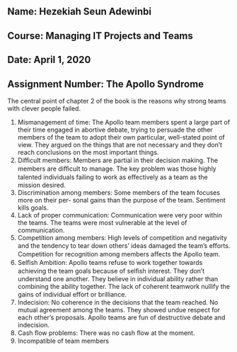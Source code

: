 ## Name: Hezekiah Seun Adewinbi 
## Course: Managing IT Projects and Teams 
## Date: April 1, 2020 
## Assignment Number: The Apollo Syndrome

The central point of chapter 2 of the book is the reasons why strong teams with clever people
failed.
1. Mismanagement of time: The Apollo team members spent a large part of their time
engaged in abortive debate, trying to persuade the other members of the team to adopt
their own particular, well-stated point of view. They argued on the things that are not
necessary and they don’t reach conclusions on the most important things.
2. Diﬃcult members: Members are partial in their decision making. The members are
diﬃcult to manage. The key problem was those highly talented individuals failing to
work as eﬀectively as a team as the mission desired.
3. Discrimination among members: Some members of the team focuses more on their per-
sonal gains than the purpose of the team. Sentiment kills goals.
4. Lack of proper communication: Communication were very poor within the teams. The
teams were most vulnerable at the level of communication.
5. Competition among members: High levels of competition and negativity and the tendency
to tear down others’ ideas damaged the team’s eﬀorts. Competition for recognition among
members aﬀects the Apollo team.
6. Selﬁsh Ambition: Apollo teams refuse to work together towards achieving the team goals
because of selﬁsh interest. They don’t understand one another. They believe in individual
ability rather than combining the ability together. The lack of coherent teamwork nullify
the gains of individual eﬀort or brilliance.
7. Indecision: No coherence in the decisions that the team reached. No mutual agreement
among the teams. They showed undue respect for each other’s proposals. Apollo teams
are fun of destructive debate and indecision.
8. Cash ﬂow problems: There was no cash ﬂow at the moment.
9. Incompatible of team members

